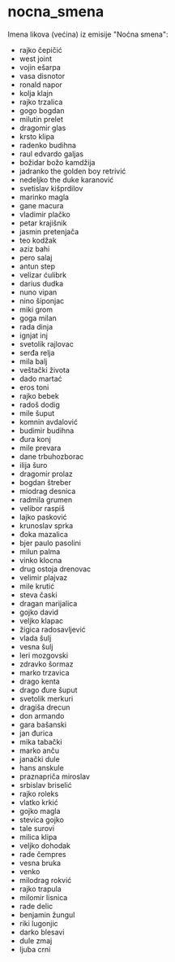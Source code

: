 # nocna_smena
Imena likova (većina) iz emisije "Noćna smena":
- rajko čepičić
- west joint
- vojin ešarpa
- vasa disnotor
- ronald napor
- kolja klajn
- rajko trzalica
- gogo bogdan
- milutin prelet
- dragomir glas
- krsto klipa
- radenko budihna
- raul edvardo galjas
- božidar božo kamdžija
- jadranko the golden boy retrivić
- nedeljko the duke karanović
- svetislav kišprdilov
- marinko magla
- gane macura
- vladimir plačko
- petar krajišnik
- jasmin pretenjača
- teo kodžak
- aziz bahi
- pero salaj
- antun step
- velizar ćulibrk
- darius dudka
- nuno vipan
- nino šiponjac
- miki grom
- goga milan
- rada dinja
- ignjat inj
- svetolik rajlovac
- serđa relja
- mila balj
- veštački života
- dado martać
- eros toni
- rajko bebek
- radoš dodig
- mile šuput
- komnin avdalović
- budimir budihna
- đura konj
- mile prevara
- dane trbuhozborac
- ilija šuro
- dragomir prolaz
- bogdan štreber
- miodrag desnica
- radmila grumen
- velibor raspiš
- lajko pasković
- krunoslav sprka
- đoka mazalica
- bjer paulo pasolini
- milun palma
- vinko klocna
- drug ostoja drenovac
- velimir plajvaz
- mile krutić
- steva časki
- dragan marijalica
- gojko david
- veljko klapac
- žigica radosavljević
- vlada šulj
- vesna šulj
- leri mozgovski
- zdravko šormaz
- marko trzavica
- drago kenta
- drago đure šuput
- svetolik merkuri
- dragiša drecun
- don armando
- gara bašanski
- jan đurica
- mika tabački
- marko anču
- janački dule
- hans anskule
- praznapriča miroslav
- srbislav briselić
- rajko roleks
- vlatko krkić
- gojko magla
- stevica gojko
- tale surovi
- milica klipa
- veljko dohodak
- rade čempres
- vesna bruka
- venko
- milodrag rokvić
- rajko trapula
- milomir lisnica
- rade delic
- benjamin žungul
- riki lugonjic
- darko blesavi
- dule zmaj
- ljuba crni
